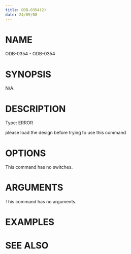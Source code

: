 ```yaml
---
title: ODB-0354(2)
date: 24/09/08
---
```


# NAME

ODB-0354 - ODB-0354

# SYNOPSIS

N/A.

# DESCRIPTION

Type: ERROR

please load the design before trying to use this command

# OPTIONS

This command has no switches.

# ARGUMENTS

This command has no arguments.

# EXAMPLES

# SEE ALSO
